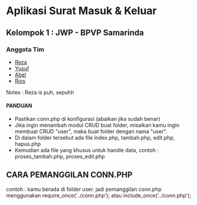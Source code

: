 
# Aplikasi Surat Masuk & Keluar

## Kelompok 1 : JWP - BPVP Samarinda




### Anggota Tim

- [Reza](https://www.github.com)
- [Yusuf](https://www.github.com)
- [Abel](https://www.github.com)
- [Rios](https://www.github.com)

Notes : Reza is puh, sepuhh

#### PANDUAN
- Pastikan conn.php di konfigurasi (abaikan jika sudah benar)
- Jika ingin menambah modul CRUD buat folder, misalkan kamu ingin membuat CRUD "user", maka buat folder dengan nama "user".
- Di dalam folder tersebut ada file index.php, tambah.php, edit.php, hapus.php
- Kemudian ada file yang khusus untuk handle data, contoh : proses_tambah.php, proses_edit.php

## CARA PEMANGGILAN CONN.PHP

contoh : kamu berada di folder user. jadi pemanggilan conn.php menggunakan
require_once('../conn.php');
atau
include_once('../conn.php');

